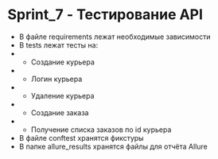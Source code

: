 ﻿# Sprint_7 - Тестирование API

- В файле requirements лежат необходимые зависимости
- В tests лежат тесты на:
- - Создание курьера
- - Логин курьера
- - Удаление курьера
- - Создание заказа
- - Получение списка заказов по id курьера
- В файле conftest хранятся фикстуры
- В папке allure_results хранятся файлы для отчёта Allure
